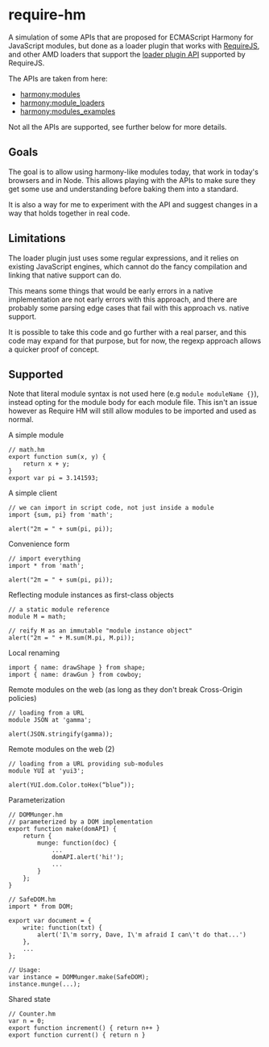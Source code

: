 # require-hm

A simulation of some APIs that are proposed for ECMAScript Harmony for
JavaScript modules, but done as a loader plugin that works with
[RequireJS](http://requirejs.org), and other AMD loaders that support
the [loader plugin API](http://requirejs.org/docs/plugins.html) supported by
RequireJS.

The APIs are taken from here:

* [harmony:modules](http://wiki.ecmascript.org/doku.php?id=harmony:modules)
* [harmony:module_loaders](http://wiki.ecmascript.org/doku.php?id=harmony:module_loaders)
* [harmony:modules_examples](http://wiki.ecmascript.org/doku.php?id=harmony:modules_examples)

Not all the APIs are supported, see further below for more details.

## Goals

The goal is to allow using harmony-like modules today, that work in today's
browsers and in Node. This allows playing with the APIs to make sure
they get some use and understanding before baking them into a standard.

It is also a way for me to experiment with the API and suggest changes in a way
that holds together in real code.

## Limitations

The loader plugin just uses some regular expressions, and
it relies on existing JavaScript engines, which cannot do the fancy compilation
and linking that native support can do.

This means some things that would be early errors in a native implementation are
not early errors with this approach, and there are probably some parsing edge
cases that fail with this approach vs. native support.

It is possible to take this code and go further with a real parser, and
this code may expand for that purpose, but for now, the regexp
approach allows a quicker proof of concept.

## Supported


Note that literal module syntax is not used here (e.g `module moduleName {}`), instead opting for the module body for each module file. This isn't an issue however as Require HM will still allow modules to be imported and used as normal.

A simple module

```
// math.hm
export function sum(x, y) {
    return x + y;
}
export var pi = 3.141593;
```

A simple client

```
// we can import in script code, not just inside a module
import {sum, pi} from 'math';
 
alert("2π = " + sum(pi, pi));
```

Convenience form

```
// import everything
import * from 'math';
 
alert("2π = " + sum(pi, pi));
```

Reflecting module instances as first-class objects

```
// a static module reference
module M = math;
 
// reify M as an immutable "module instance object"
alert("2π = " + M.sum(M.pi, M.pi));
```

Local renaming

```
import { name: drawShape } from shape;
import { name: drawGun } from cowboy;
```

Remote modules on the web (as long as they don't break Cross-Origin policies)

```
// loading from a URL
module JSON at 'gamma';
 
alert(JSON.stringify(gamma));
```

Remote modules on the web (2)

```
// loading from a URL providing sub-modules
module YUI at 'yui3';
 
alert(YUI.dom.Color.toHex(“blue”));
```

Parameterization

```
// DOMMunger.hm
// parameterized by a DOM implementation
export function make(domAPI) {
    return {
        munge: function(doc) {
            ...
            domAPI.alert('hi!');
            ...
        }
    };
}
```

```
// SafeDOM.hm
import * from DOM;

export var document = {
    write: function(txt) {
        alert('I\'m sorry, Dave, I\'m afraid I can\'t do that...')
    },
    ...
};
```

```
// Usage:
var instance = DOMMunger.make(SafeDOM);
instance.munge(...);
```

Shared state

```
// Counter.hm
var n = 0;
export function increment() { return n++ }
export function current() { return n }
```


